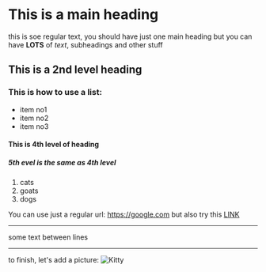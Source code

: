 # This is a main heading

this is soe regular text, you should have just one main heading but you can have **LOTS** of *text*, subheadings and other stuff
## This is a 2nd level heading

### This is how to use a list:
- item no1
- item no2
- item no3

#### This is 4th level of heading

##### 5th evel is the same as 4th level

1. cats
2. goats
3. dogs

You can use just a regular url: https://google.com
but also try this [LINK](https://dog.org)

---
some text between lines

---

to finish, let's add a picture:
![Kitty](https://img1.wsimg.com/isteam/ip/7f8780db-d5fb-4685-a2a6-8214d54ce075/cuteness.jpg/:/rs=w:870,h:500,cg:true,m/cr=w:870,h:500)